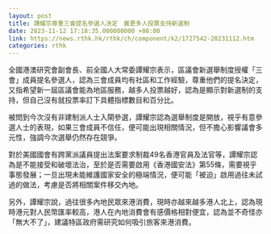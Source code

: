 ```yaml
---
layout: post
title: 譚耀宗尊重三會提名參選人決定　冀更多人投票支持新選制
date: 2023-11-12 17:18:35.000000000 +08:00
link: https://news.rthk.hk/rthk/ch/component/k2/1727542-20231112.htm
categories: rthk
---
```


全國港澳研究會副會長、前全國人大常委譚耀宗表示，區議會新選舉制度授權「三會」成員提名參選人，認為三會成員均有社區和工作經驗，尊重他們的提名決定，又指希望新一屆區議會能為地區服務，越多人投票越好，認為是顯示對新選制的支持，但自己沒有就投票率訂下具體指標數目和百分比。

被問到今次沒有非建制派人士入閘參選，譚耀宗認為選舉制度是開放，視乎有意參選人士的表現，如果三會成員不信任，便可能出現相關情況，但不擔心影響議會多元性，強調今次選舉仍然存在競爭。

對於美國國會有跨黨派議員提出法案要求制裁49名香港官員及法官等，譚耀宗認為是不能接受和破壞法治，至於是否需要啟用《香港國安法》第55條，需要視乎事態發展；一旦出現未能維護國家安全的極端情況，便可能「被迫」啟用過往未試過的做法，考慮是否將相關案件移交內地。

另外，譚耀宗說，過往很多內地民眾來港消費，現時亦越來越多港人北上，認為現時港元對人民幣匯率較高，港人在內地消費會有感價格相對便宜，認為並不奇怪亦「無大不了」，建議特區政府需研究如何吸引旅客來港消費。

